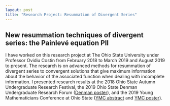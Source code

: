 ```yaml
---
layout: post
title: "Research Project: Resummation of Divergent Series"
---
```


## New resummation techniques of divergent series: the Painlevé equation PII

I have worked on this research project at The Ohio State University under Professor Ovidiu Costin from February 2018 to March 2019 and August 2019 to present. The research is on advanced methods for resummation of divergent series to convergent solutions that give maximum information about the behavior of the associated function when dealing with incomplete information. I presented research results at the 2018 Ohio State Autumn Undergraduate Research Festival, the 2019 Ohio State Denman Undergraduate Research Forum ([Denman poster](/research/Heinz_Denman_Poster_2019.pdf)), and the 2019 Young Mathematicians Conference at Ohio State ([YMC abstract](/research/YMC_abstract.pdf) and [YMC poster](/research/Heinz_YMC_Poster_2019.pdf)). 

